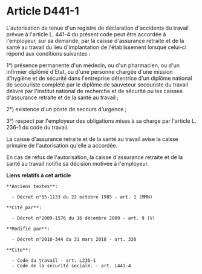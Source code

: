 # Article D441-1

L'autorisation de tenue d'un registre de déclaration d'accidents du travail prévue à l'article L. 441-4 du présent code peut
être accordée à l'employeur, sur sa demande, par la caisse d'assurance retraite et de la santé au travail du lieu
d'implantation de l'établissement lorsque celui-ci répond aux conditions suivantes : 

1°) présence permanente d'un médecin, ou d'un pharmacien, ou d'un infirmier diplômé d'Etat, ou d'une personne chargée d'une
mission d'hygiène et de sécurité dans l'entreprise détentrice d'un diplôme national de secouriste complété par le diplôme de
sauveteur secouriste du travail délivré par l'Institut national de recherche et de sécurité ou les caisses d'assurance
retraite et de la santé au travail ; 

2°) existence d'un poste de secours d'urgence ; 

3°) respect par l'employeur des obligations mises à sa charge par l'article L. 236-1 du code du travail. 

La caisse d'assurance retraite et de la santé au travail avise la caisse primaire de l'autorisation qu'elle a accordée. 

En cas de refus de l'autorisation, la caisse d'assurance retraite et de la santé au travail notifie sa décision motivée à
l'employeur.

**Liens relatifs à cet article**

	**Anciens textes**:

	  - Décret n°85-1133 du 22 octobre 1985 - art. 1 (MMN)

	**Cité par**:

	  - Décret n°2009-1576 du 16 décembre 2009 - art. 9 (V)

	**Modifié par**:

	  - Décret n°2010-344 du 31 mars 2010 - art. 338

	**Cite**:

	  - Code du travail - art. L236-1
	  - Code de la sécurité sociale. - art. L441-4
